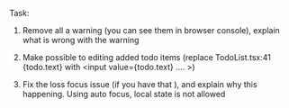 Task:

1. Remove all a warning (you can see them in browser console), explain what is wrong with the warning

2. Make possible to editing added todo items (replace TodoList.tsx:41 {todo.text} with <input value={todo.text} .... >)

3. Fix the loss focus issue (if you have that ), and explain why this happening. Using auto focus, local state is not allowed
